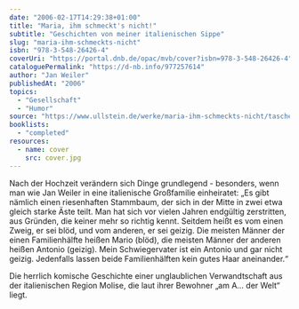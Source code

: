 ```yaml
---
date: "2006-02-17T14:29:38+01:00"
title: "Maria, ihm schmeckt's nicht!"
subtitle: "Geschichten von meiner italienischen Sippe"
slug: "maria-ihm-schmeckts-nicht"
isbn: "978-3-548-26426-4"
coverUri: "https://portal.dnb.de/opac/mvb/cover?isbn=978-3-548-26426-4"
cataloguePermalink: "https://d-nb.info/977257614"
author: "Jan Weiler"
publishedAt: "2006"
topics:
  - "Gesellschaft"
  - "Humor"
source: "https://www.ullstein.de/werke/maria-ihm-schmeckts-nicht/taschenbuch/9783548264264"
booklists:
  - "completed"
resources:
  - name: cover
    src: cover.jpg
---
```

Nach der Hochzeit verändern sich Dinge grundlegend - besonders, wenn man wie Jan 
Weiler in eine italienische Großfamilie einheiratet: „Es gibt nämlich einen
riesenhaften Stammbaum, der sich in der Mitte in zwei etwa gleich starke Äste
teilt. Man hat sich vor vielen Jahren endgültig zerstritten, aus Gründen, die
keiner mehr so richtig kennt. Seitdem heißt es vom einen Zweig, er sei blöd, und
vom anderen, er sei geizig. Die meisten Männer der einen Familienhälfte heißen 
Mario (blöd), die meisten Männer der anderen heißen Antonio (geizig). Mein 
Schwiegervater ist ein Antonio und gar nicht geizig. Jedenfalls lassen beide
Familienhälften kein gutes Haar aneinander.“

Die herrlich komische Geschichte einer unglaublichen Verwandtschaft aus der 
italienischen Region Molise, die laut ihrer Bewohner „am A... der Welt“ liegt.